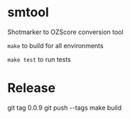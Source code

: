 # smtool

Shotmarker to OZScore conversion tool

`make` to build for all environments

`make test` to run tests


# Release

git tag 0.0.9
git push --tags
make build
